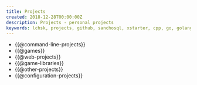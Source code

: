 ```yaml
---
title: Projects
created: 2018-12-28T00:00:00Z
description: Projects - personal projects
keywords: lchsk, projects, github, sanchosql, xstarter, cpp, go, golang, c, gamedev
---
```


- {{@command-line-projects}}
- {{@games}}
- {{@web-projects}}
- {{@game-libraries}}
- {{@other-projects}}
- {{@configuration-projects}}


